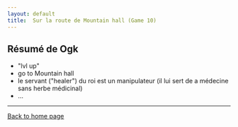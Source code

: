 ```yaml
---
layout: default
title:  Sur la route de Mountain hall (Game 10)
---
```


## Résumé de Ogk
- "lvl up"
- go to Mountain hall
- le servant ("healer") du roi est un manipulateur (il lui sert de a médecine sans herbe médicinal)
- ...

---

[Back to home page](/)